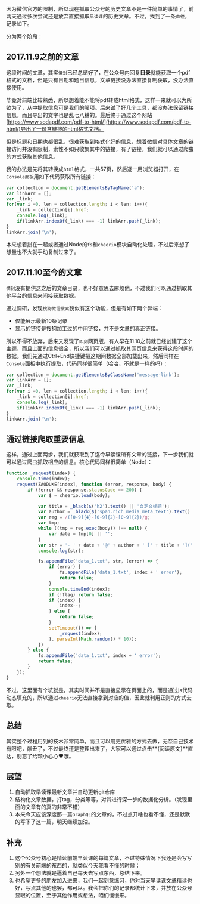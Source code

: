 因为微信官方的限制，所以现在抓取公众号的历史文章不是一件简单的事情了，前两天通过多次尝试还是放弃直接抓取`早读课`的历史文章。不过，找到了一条`曲径`，记录如下。

分为两个阶段：

## 2017.11.9之前的文章
这段时间的文章，其实`情封`已经总结好了，在公众号内回复**目录**就能获取一个pdf格式的文档，但是只有日期和题目信息，文章链接没办法直接复制获取，没办法直接使用。

毕竟对前端比较熟悉，所以想着能不能将pdf转成html格式，这样一来就可以为所欲为了，从中提取信息可是我们的强项。后来试了好几个工具，都没办法保留链接信息，而且导出的文字也是乱七八糟的。最后终于通过这个网站[https://www.sodapdf.com/pdf-to-html/](https://www.sodapdf.com/pdf-to-html/)导出了一份含链接的html格式文档。

但是标题和日期也都很乱，很难获取到格式化好的信息，想着微信对具体文章的链接访问并没有限制，索性不如只收集其中的链接，有了链接，我们就可以通过爬虫的方式获取其他信息。

我的办法是先将其转换成`html`格式，一共57页，然后逐一用浏览器打开，在`Console面板`用如下代码获取所有链接：

```javascript
var collection = document.getElementsByTagName('a');
var linkArr = [];
var _link;
for(var i =0, len = collection.length; i < len; i++){
	_link = collection[i].href;
	console.log(_link);
	if(linkArr.indexOf(_link) === -1) linkArr.push(_link);
}
linkArr.join('\n');
```

本来想着拼在一起或者通过Node的`fs`和`cheerio`模块自动化处理，不过后来想了想量也不大就手动复制过来了。

## 2017.11.10至今的文章
`情封`没有提供这之后的文章目录，也不好意思去麻烦他，不过我们可以通过抓取其他平台的信息来间接获取数据。

通过调研，发现`搜狗微信搜索`貌似有这个功能，但是有如下两个弊端：
- 仅能展示最新10条记录
- 显示的链接是搜狗加工过的中间链接，并不是文章的真正链接。

所以不得不放弃，后来又发现了`即刻`网页版，有人早在11.10之前就已经创建了这个主题，而且上面的信息很全，所以我们可以通过抓取其网页信息来获得这段时间的数据。我们先通过Ctrl+End快捷键把这期间数据全部加载出来，然后同样在`Console`面板中执行提取，代码同样很简单（哈哈，不就是一样的吗）：

```javascript
var collection = document.getElementsByClassName('message-link');
var linkArr = [];
var _link;
for(var i =0, len = collection.length; i < len; i++){
	_link = collection[i].href;
	console.log(_link);
	if(linkArr.indexOf(_link) === -1) linkArr.push(_link);
}
linkArr.join('\n');
```

## 通过链接爬取重要信息
这样，通过上面两步，我们就获取到了迄今早读课所有文章的链接，下一步我们就可以通过爬虫抓取相应的信息。核心代码同样很简单（Node）：

```javascript
function _request(index) {
    console.time(index);
    request(ZAODUKE[index], function (error, response, body) {
        if (!error && response.statusCode == 200) {
            var $ = cheerio.load(body);

            var title = _black($('h2').text() || '自定义标题');
            var author = _black($('span.rich_media_meta_text').text() || '佚名');
            var reg = /([0-9]{4}-[0-9]{2}-[0-9]{2})/g;
            var tmp;
            while ((tmp = reg.exec(body)) !== null) {
                var date = tmp[0] || '';
            }
            var str = '- ' + date + '@' + author + ' [' + title + '](' + ZAODUKE[index] + ')' + '\n';
            console.log(str);

            fs.appendFile('data_1.txt', str, (error) => {
                if (error) {
                    fs.appendFile('data_1.txt', index + ' error');
                    return false;
                }
                console.timeEnd(index);
                if (!flag) return false;
                if (index) {
                    index--;
                } else {
                    return false;
                }
                setTimeout(() => {
                    _request(index);
                }, parseInt(Math.random() * 10));
            })
        } else {
            fs.appendFile('data_1.txt', index + ' error');
            return false;
        }
    });
}
```

不过，这里面有个坑就是，其实时间并不是直接显示在页面上的，而是通过js代码动态填充的，所以通过`cheerio`无法直接拿到对应的值，因此就利用正则的方式去取。

## 总结
其实整个过程用到的技术非常简单，而且可以用更优雅的方式去做，无奈自己技术有限吧，献丑了，不过最终还是整理出来了，大家可以通过点击**{阅读原文}**直达，别忘了给颗小心心❤哦。

## 展望
1. 自动抓取早读课最新文章并自动更新git仓库
2. 结构化文章数据，打tag，分类等等，对其进行深一步的数据化分析。（发现里面的文章有的真的非常不错）
3. 本来今天应该深度那一篇`GraphQL`的文章的，不过点开啥也看不懂，还是默默的写下了这一篇，明天继续加油。

## 补充
1. 这个公众号初心是精读前端早读课的每篇文章，不过特殊情况下我还是会写写别的有关前端的东西的，就类似今天我看不懂的时候；
2. 另外一个想法就是逼着自己每天去写点东西，总结下来。
3. 也希望更多的朋友加入进来，我们一起刻意练习，你对当天早读课文章精读也好，写点其他的也罢，都可以。我会把你们的记录都统计下来，并放在公众号显眼的位置，至于其他作用或想法，咱们慢慢来。